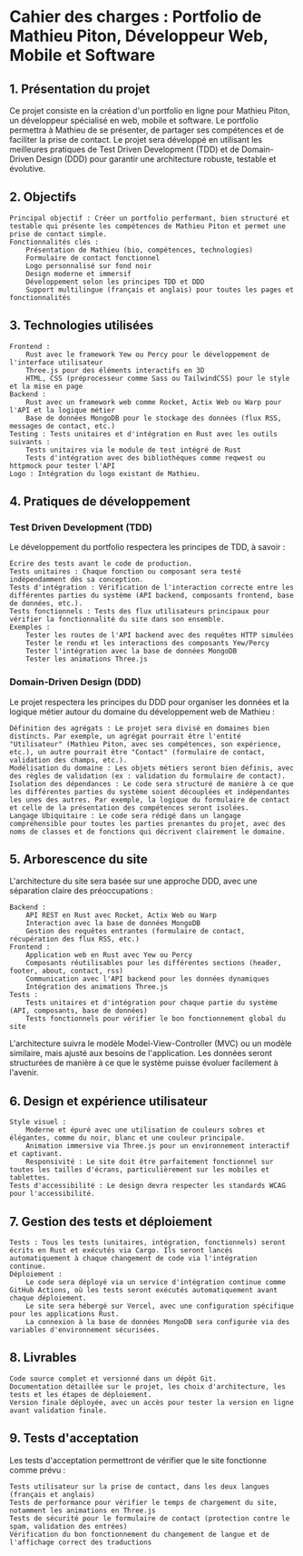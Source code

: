# Cahier des charges : Portfolio de Mathieu Piton, Développeur Web, Mobile et Software

## 1. Présentation du projet

Ce projet consiste en la création d'un portfolio en ligne pour Mathieu Piton, un développeur spécialisé en web, mobile et software. Le portfolio permettra à Mathieu de se présenter, de partager ses compétences et de faciliter la prise de contact. Le projet sera développé en utilisant les meilleures pratiques de Test Driven Development (TDD) et de Domain-Driven Design (DDD) pour garantir une architecture robuste, testable et évolutive.

## 2. Objectifs

    Principal objectif : Créer un portfolio performant, bien structuré et testable qui présente les compétences de Mathieu Piton et permet une prise de contact simple.
    Fonctionnalités clés :
        Présentation de Mathieu (bio, compétences, technologies)
        Formulaire de contact fonctionnel
        Logo personnalisé sur fond noir
        Design moderne et immersif
        Développement selon les principes TDD et DDD
        Support multilingue (français et anglais) pour toutes les pages et fonctionnalités

## 3. Technologies utilisées

    Frontend :
        Rust avec le framework Yew ou Percy pour le développement de l'interface utilisateur
        Three.js pour des éléments interactifs en 3D
        HTML, CSS (préprocesseur comme Sass ou TailwindCSS) pour le style et la mise en page
    Backend :
        Rust avec un framework web comme Rocket, Actix Web ou Warp pour l'API et la logique métier
        Base de données MongoDB pour le stockage des données (flux RSS, messages de contact, etc.)
    Testing : Tests unitaires et d'intégration en Rust avec les outils suivants :
        Tests unitaires via le module de test intégré de Rust
        Tests d'intégration avec des bibliothèques comme reqwest ou httpmock pour tester l'API
    Logo : Intégration du logo existant de Mathieu.

## 4. Pratiques de développement

### Test Driven Development (TDD)

Le développement du portfolio respectera les principes de TDD, à savoir :

    Écrire des tests avant le code de production.
    Tests unitaires : Chaque fonction ou composant sera testé indépendamment dès sa conception.
    Tests d'intégration : Vérification de l'interaction correcte entre les différentes parties du système (API backend, composants frontend, base de données, etc.).
    Tests fonctionnels : Tests des flux utilisateurs principaux pour vérifier la fonctionnalité du site dans son ensemble.
    Exemples :
        Tester les routes de l'API backend avec des requêtes HTTP simulées
        Tester le rendu et les interactions des composants Yew/Percy
        Tester l'intégration avec la base de données MongoDB
        Tester les animations Three.js

### Domain-Driven Design (DDD)

Le projet respectera les principes du DDD pour organiser les données et la logique métier autour du domaine du développement web de Mathieu :

    Définition des agrégats : Le projet sera divisé en domaines bien distincts. Par exemple, un agrégat pourrait être l'entité "Utilisateur" (Mathieu Piton, avec ses compétences, son expérience, etc.), un autre pourrait être "Contact" (formulaire de contact, validation des champs, etc.).
    Modélisation du domaine : Les objets métiers seront bien définis, avec des règles de validation (ex : validation du formulaire de contact).
    Isolation des dépendances : Le code sera structuré de manière à ce que les différentes parties du système soient découplées et indépendantes les unes des autres. Par exemple, la logique du formulaire de contact et celle de la présentation des compétences seront isolées.
    Langage Ubiquitaire : Le code sera rédigé dans un langage compréhensible pour toutes les parties prenantes du projet, avec des noms de classes et de fonctions qui décrivent clairement le domaine.

## 5. Arborescence du site

L'architecture du site sera basée sur une approche DDD, avec une séparation claire des préoccupations :

    Backend :
        API REST en Rust avec Rocket, Actix Web ou Warp
        Interaction avec la base de données MongoDB
        Gestion des requêtes entrantes (formulaire de contact, récupération des flux RSS, etc.)
    Frontend :
        Application web en Rust avec Yew ou Percy
        Composants réutilisables pour les différentes sections (header, footer, about, contact, rss)
        Communication avec l'API backend pour les données dynamiques
        Intégration des animations Three.js
    Tests :
        Tests unitaires et d'intégration pour chaque partie du système (API, composants, base de données)
        Tests fonctionnels pour vérifier le bon fonctionnement global du site

L'architecture suivra le modèle Model-View-Controller (MVC) ou un modèle similaire, mais ajusté aux besoins de l'application. Les données seront structurées de manière à ce que le système puisse évoluer facilement à l'avenir.

## 6. Design et expérience utilisateur

    Style visuel :
        Moderne et épuré avec une utilisation de couleurs sobres et élégantes, comme du noir, blanc et une couleur principale.
        Animation immersive via Three.js pour un environnement interactif et captivant.
        Responsivité : Le site doit être parfaitement fonctionnel sur toutes les tailles d'écrans, particulièrement sur les mobiles et tablettes.
    Tests d'accessibilité : Le design devra respecter les standards WCAG pour l'accessibilité.

## 7. Gestion des tests et déploiement

    Tests : Tous les tests (unitaires, intégration, fonctionnels) seront écrits en Rust et exécutés via Cargo. Ils seront lancés automatiquement à chaque changement de code via l'intégration continue.
    Déploiement :
        Le code sera déployé via un service d'intégration continue comme GitHub Actions, où les tests seront exécutés automatiquement avant chaque déploiement.
        Le site sera hébergé sur Vercel, avec une configuration spécifique pour les applications Rust.
        La connexion à la base de données MongoDB sera configurée via des variables d'environnement sécurisées.

## 8. Livrables

    Code source complet et versionné dans un dépôt Git.
    Documentation détaillée sur le projet, les choix d'architecture, les tests et les étapes de déploiement.
    Version finale déployée, avec un accès pour tester la version en ligne avant validation finale.

## 9. Tests d'acceptation

Les tests d'acceptation permettront de vérifier que le site fonctionne comme prévu :

    Tests utilisateur sur la prise de contact, dans les deux langues (français et anglais)
    Tests de performance pour vérifier le temps de chargement du site, notamment les animations en Three.js
    Tests de sécurité pour le formulaire de contact (protection contre le spam, validation des entrées)
    Vérification du bon fonctionnement du changement de langue et de l'affichage correct des traductions

